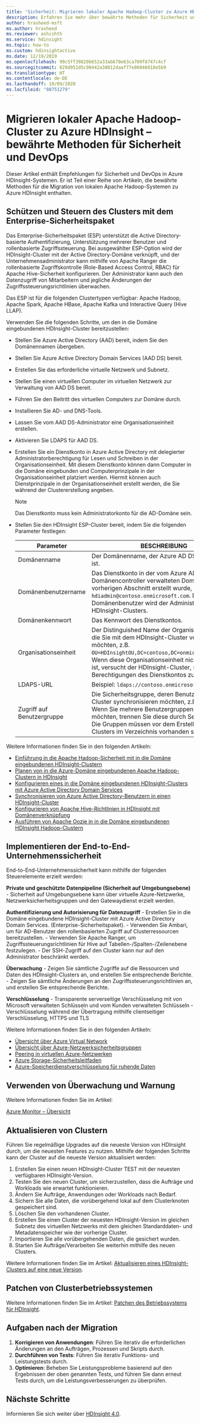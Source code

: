 ```yaml
---
title: 'Sicherheit: Migrieren lokaler Apache Hadoop-Cluster zu Azure HDInsight'
description: Erfahren Sie mehr über bewährte Methoden für Sicherheit und DevOps bei der Migration von lokalen Hadoop-Clustern zu Azure HDInsight.
author: hrasheed-msft
ms.author: hrasheed
ms.reviewer: ashishth
ms.service: hdinsight
ms.topic: how-to
ms.custom: hdinsightactive
ms.date: 12/19/2019
ms.openlocfilehash: 99c5ff39820b652a33ab670e63ca709f8747c4cf
ms.sourcegitcommit: 829d951d5c90442a38012daaf77e86046018e5b9
ms.translationtype: HT
ms.contentlocale: de-DE
ms.lasthandoff: 10/09/2020
ms.locfileid: "88751279"
---
```

# <a name="migrate-on-premises-apache-hadoop-clusters-to-azure-hdinsight---security-and-devops-best-practices"></a>Migrieren lokaler Apache Hadoop-Cluster zu Azure HDInsight – bewährte Methoden für Sicherheit und DevOps

Dieser Artikel enthält Empfehlungen für Sicherheit und DevOps in Azure HDInsight-Systemen. Er ist Teil einer Reihe von Artikeln, die bewährte Methoden für die Migration von lokalen Apache Hadoop-Systemen zu Azure HDInsight enthalten.

## <a name="secure-and-govern-cluster-with-enterprise-security-package"></a>Schützen und Steuern des Clusters mit dem Enterprise-Sicherheitspaket

Das Enterprise-Sicherheitspaket (ESP) unterstützt die Active Directory-basierte Authentifizierung, Unterstützung mehrerer Benutzer und rollenbasierte Zugriffssteuerung. Bei ausgewählter ESP-Option wird der HDInsight-Cluster mit der Active Directory-Domäne verknüpft, und der Unternehmensadministrator kann mithilfe von Apache Ranger die rollenbasierte Zugriffskontrolle (Role-Based Access Control, RBAC) für Apache Hive-Sicherheit konfigurieren. Der Administrator kann auch den Datenzugriff von Mitarbeitern und jegliche Änderungen der Zugriffssteuerungsrichtlinien überwachen.

Das ESP ist für die folgenden Clustertypen verfügbar: Apache Hadoop, Apache Spark, Apache HBase, Apache Kafka und Interactive Query (Hive LLAP).

Verwenden Sie die folgenden Schritte, um den in die Domäne eingebundenen HDInsight-Cluster bereitzustellen:

- Stellen Sie Azure Active Directory (AAD) bereit, indem Sie den Domänennamen übergeben.
- Stellen Sie Azure Active Directory Domain Services (AAD DS) bereit.
- Erstellen Sie das erforderliche virtuelle Netzwerk und Subnetz.
- Stellen Sie einen virtuellen Computer im virtuellen Netzwerk zur Verwaltung von AAD DS bereit.
- Führen Sie den Beitritt des virtuellen Computers zur Domäne durch.
- Installieren Sie AD- und DNS-Tools.
- Lassen Sie vom AAD DS-Administrator eine Organisationseinheit erstellen.
- Aktivieren Sie LDAPS für AAD DS.
- Erstellen Sie ein Dienstkonto in Azure Active Directory mit delegierter Administratorberechtigung für Lesen und Schreiben in der Organisationseinheit. Mit diesem Dienstkonto können dann Computer in die Domäne eingebunden und Computerprinzipale in der Organisationseinheit platziert werden. Hiermit können auch Dienstprinzipale in der Organisationseinheit erstellt werden, die Sie während der Clustererstellung angeben.

    > [!Note]
    > Das Dienstkonto muss kein Administratorkonto für die AD-Domäne sein.

- Stellen Sie den HDInsight ESP-Cluster bereit, indem Sie die folgenden Parameter festlegen:

    |Parameter |BESCHREIBUNG |
    |---|---|
    |Domänenname|Der Domänenname, der Azure AD DS zugeordnet ist.|
    |Domänenbenutzername|Das Dienstkonto in der vom Azure AD DS-Domänencontroller verwalteten Domäne, die im vorherigen Abschnitt erstellt wurde, z.B. `hdiadmin@contoso.onmicrosoft.com`. Dieser Domänenbenutzer wird der Administrator dieses HDInsight-Clusters.|
    |Domänenkennwort|Das Kennwort des Dienstkontos.|
    |Organisationseinheit|Der Distinguished Name der Organisationseinheit, die Sie mit dem HDInsight-Cluster verwenden möchten, z.B. `OU=HDInsightOU,DC=contoso,DC=onmicrosoft,DC=com`. Wenn diese Organisationseinheit nicht vorhanden ist, versucht der HDInsight-Cluster, sie mithilfe der Berechtigungen des Dienstkontos zu erstellen.|
    |LDAPS-URL|Beispiel: `ldaps://contoso.onmicrosoft.com:636`.|
    |Zugriff auf Benutzergruppe|Die Sicherheitsgruppe, deren Benutzer Sie mit dem Cluster synchronisieren möchten, z.B. `HiveUsers`. Wenn Sie mehrere Benutzergruppen angeben möchten, trennen Sie diese durch Semikolons (;). Die Gruppen müssen vor dem Erstellen des ESP-Clusters im Verzeichnis vorhanden sein.|

Weitere Informationen finden Sie in den folgenden Artikeln:

- [Einführung in die Apache Hadoop-Sicherheit mit in die Domäne eingebundenen HDInsight-Clustern](../domain-joined/hdinsight-security-overview.md)
- [Planen von in die Azure-Domäne eingebundenen Apache Hadoop-Clustern in HDInsight](../domain-joined/apache-domain-joined-architecture.md)
- [Konfigurieren eines in die Domäne eingebundenen HDInsight-Clusters mit Azure Active Directory Domain Services](../domain-joined/apache-domain-joined-configure-using-azure-adds.md)
- [Synchronisieren von Azure Active Directory-Benutzern in einen HDInsight-Cluster](../hdinsight-sync-aad-users-to-cluster.md)
- [Konfigurieren von Apache Hive-Richtlinien in HDInsight mit Domänenverknüpfung](../domain-joined/apache-domain-joined-run-hive.md)
- [Ausführen von Apache Oozie in in die Domäne eingebundenen HDInsight Hadoop-Clustern](../domain-joined/hdinsight-use-oozie-domain-joined-clusters.md)

## <a name="implement-end-to-end-enterprise-security"></a>Implementieren der End-to-End-Unternehmenssicherheit

End-to-End-Unternehmenssicherheit kann mithilfe der folgenden Steuerelemente erzielt werden:

**Private und geschützte Datenpipeline (Sicherheit auf Umgebungsebene)**
    - Sicherheit auf Umgebungsebene kann über virtuelle Azure-Netzwerke, Netzwerksicherheitsgruppen und den Gatewaydienst erzielt werden.

**Authentifizierung und Autorisierung für Datenzugriff**
    - Erstellen Sie in die Domäne eingebundene HDInsight-Cluster mit Azure Active Directory Domain Services. (Enterprise-Sicherheitspaket).
    - Verwenden Sie Ambari, um für AD-Benutzer den rollenbasierten Zugriff auf Clusterressourcen bereitzustellen.
    - Verwenden Sie Apache Ranger, um Zugriffssteuerungsrichtlinien für Hive auf Tabellen-/Spalten-/Zeilenebene festzulegen.
    - Der SSH-Zugriff auf den Cluster kann nur auf den Administrator beschränkt werden.

**Überwachung**
    - Zeigen Sie sämtliche Zugriffe auf die Ressourcen und Daten des HDInsight-Clusters an, und erstellen Sie entsprechende Berichte.
    - Zeigen Sie sämtliche Änderungen an den Zugriffssteuerungsrichtlinien an, und erstellen Sie entsprechende Berichte.

**Verschlüsselung**
    - Transparente serverseitige Verschlüsselung mit von Microsoft verwalteten Schlüsseln und vom Kunden verwalteten Schlüsseln
    - Verschlüsselung während der Übertragung mithilfe clientseitiger Verschlüsselung, HTTPS und TLS

Weitere Informationen finden Sie in den folgenden Artikeln:

- [Übersicht über Azure Virtual Network](../../virtual-network/virtual-networks-overview.md)
- [Übersicht über Azure-Netzwerksicherheitsgruppen](../../virtual-network/security-overview.md)
- [Peering in virtuellen Azure-Netzwerken](../../virtual-network/virtual-network-peering-overview.md)
- [Azure Storage-Sicherheitsleitfaden](../../storage/blobs/security-recommendations.md)
- [Azure-Speicherdienstverschlüsselung für ruhende Daten](../../storage/common/storage-service-encryption.md)

## <a name="use-monitoring--alerting"></a>Verwenden von Überwachung und Warnung

Weitere Informationen finden Sie im Artikel:

[Azure Monitor – Übersicht](../../azure-monitor/overview.md)

## <a name="upgrade-clusters"></a>Aktualisieren von Clustern

Führen Sie regelmäßige Upgrades auf die neueste Version von HDInsight durch, um die neuesten Features zu nutzen. Mithilfe der folgenden Schritte kann der Cluster auf die neueste Version aktualisiert werden:

1. Erstellen Sie einen neuen HDInsight-Cluster TEST mit der neuesten verfügbaren HDInsight-Version.
1. Testen Sie den neuen Cluster, um sicherzustellen, dass die Aufträge und Workloads wie erwartet funktionieren.
1. Ändern Sie Aufträge, Anwendungen oder Workloads nach Bedarf.
1. Sichern Sie alle Daten, die vorübergehend lokal auf dem Clusterknoten gespeichert sind.
1. Löschen Sie den vorhandenen Cluster.
1. Erstellen Sie einen Cluster der neuesten HDInsight-Version im gleichen Subnetz des virtuellen Netzwerks mit dem gleichen Standarddaten- und Metadatenspeicher wie der vorherige Cluster.
1. Importieren Sie alle vorübergehenden Daten, die gesichert wurden.
1. Starten Sie Aufträge/Verarbeiten Sie weiterhin mithilfe des neuen Clusters.

Weitere Informationen finden Sie im Artikel: [Aktualisieren eines HDInsight-Clusters auf eine neue Version](../hdinsight-upgrade-cluster.md).

## <a name="patch-cluster-operating-systems"></a>Patchen von Clusterbetriebssystemen

Weitere Informationen finden Sie im Artikel: [Patchen des Betriebssystems für HDInsight](../hdinsight-os-patching.md).

## <a name="post-migration"></a>Aufgaben nach der Migration

1. **Korrigieren von Anwendungen**: Führen Sie iterativ die erforderlichen Änderungen an den Aufträgen, Prozessen und Skripts durch.
2. **Durchführen von Tests**: Führen Sie iterativ Funktions- und Leistungstests durch.
3. **Optimieren**: Beheben Sie Leistungsprobleme basierend auf den Ergebnissen der oben genannten Tests, und führen Sie dann erneut Tests durch, um die Leistungsverbesserungen zu überprüfen.

## <a name="next-steps"></a>Nächste Schritte

Informieren Sie sich weiter über [HDInsight 4.0](https://docs.microsoft.com/azure/hdinsight/hadoop/apache-hadoop-introduction).
